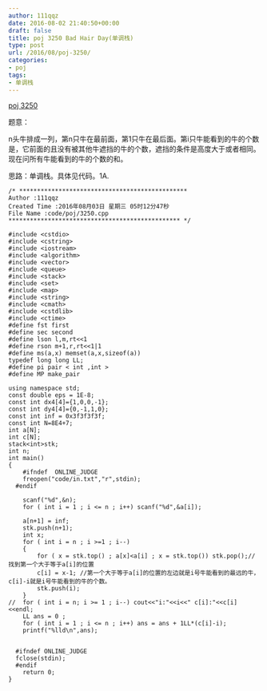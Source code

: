 ```yaml
---
author: 111qqz
date: 2016-08-02 21:40:50+00:00
draft: false
title: poj 3250 Bad Hair Day(单调栈)
type: post
url: /2016/08/poj-3250/
categories:
- poj
tags:
- 单调栈
---
```


[poj 3250](http://poj.org/problem?id=3250)

题意：

n头牛排成一列，第n只牛在最前面，第1只牛在最后面。第i只牛能看到的牛的个数是，它前面的且没有被其他牛遮挡的牛的个数，遮挡的条件是高度大于或者相同。现在问所有牛能看到的牛的个数的和。

思路：单调栈。具体见代码。1A.

 

    
    /* ***********************************************
    Author :111qqz
    Created Time :2016年08月03日 星期三 05时12分47秒
    File Name :code/poj/3250.cpp
    ************************************************ */
    
    #include <cstdio>
    #include <cstring>
    #include <iostream>
    #include <algorithm>
    #include <vector>
    #include <queue>
    #include <stack>
    #include <set>
    #include <map>
    #include <string>
    #include <cmath>
    #include <cstdlib>
    #include <ctime>
    #define fst first
    #define sec second
    #define lson l,m,rt<<1
    #define rson m+1,r,rt<<1|1
    #define ms(a,x) memset(a,x,sizeof(a))
    typedef long long LL;
    #define pi pair < int ,int >
    #define MP make_pair
    
    using namespace std;
    const double eps = 1E-8;
    const int dx4[4]={1,0,0,-1};
    const int dy4[4]={0,-1,1,0};
    const int inf = 0x3f3f3f3f;
    const int N=8E4+7;
    int a[N];
    int c[N];
    stack<int>stk;
    int n;
    int main()
    {
    	#ifndef  ONLINE_JUDGE 
    	freopen("code/in.txt","r",stdin);
      #endif
    
    	scanf("%d",&n);
    	for ( int i = 1 ; i <= n ; i++) scanf("%d",&a[i]);
    	
    	a[n+1] = inf;
    	stk.push(n+1);
    	int x;
    	for ( int i = n ; i >=1 ; i--)
    	{
    	    for ( x = stk.top() ; a[x]<a[i] ; x = stk.top()) stk.pop();//找到第一个大于等于a[i]的位置
    	    c[i] = x-1; //第一个大于等于a[i]的位置的左边就是i号牛能看到的最远的牛，c[i]-i就是i号牛能看到的牛的个数。
    	    stk.push(i);
    	}
    //	for ( int i = n; i >= 1 ; i--) cout<<"i:"<<i<<" c[i]:"<<c[i]<<endl;
    	LL ans = 0 ;
    	for ( int i = 1 ; i <= n ; i++) ans = ans + 1LL*(c[i]-i);
    	printf("%lld\n",ans);
    
    
      #ifndef ONLINE_JUDGE  
      fclose(stdin);
      #endif
        return 0;
    }
    







